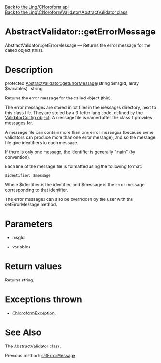 [Back to the Ling/Chloroform api](https://github.com/lingtalfi/Chloroform/blob/master/doc/api/Ling/Chloroform.md)<br>
[Back to the Ling\Chloroform\Validator\AbstractValidator class](https://github.com/lingtalfi/Chloroform/blob/master/doc/api/Ling/Chloroform/Validator/AbstractValidator.md)


AbstractValidator::getErrorMessage
================



AbstractValidator::getErrorMessage — Returns the error message for the called object (this).




Description
================


protected [AbstractValidator::getErrorMessage](https://github.com/lingtalfi/Chloroform/blob/master/doc/api/Ling/Chloroform/Validator/AbstractValidator/getErrorMessage.md)(string $msgId, array $variables) : string




Returns the error message for the called object (this).


The error messages are stored in txt files in the messages directory, next to this class file.
They are stored by a 3-letter lang code, defined by the [ValidatorConfig object](https://github.com/lingtalfi/Chloroform/blob/master/doc/api/Ling/Chloroform/Validator/ValidatorConfig.md).
A message file is named after the class it provides messages for.

A message file can contain more than one error messages (because some validators can
produce more than one error message), and so the message file give identifiers to each message.

If there is only one message, the identifier is generally "main" (by convention).

Each line of the message file is formatted using the following format:

```txt
$identifier: $message
```

Where $identifier is the identifier, and $message is the error message corresponding to that identifier.


The error messages can also be overridden by the user with the setErrorMessage method.




Parameters
================


- msgId

    

- variables

    


Return values
================

Returns string.


Exceptions thrown
================

- [ChloroformException](https://github.com/lingtalfi/Chloroform/blob/master/doc/api/Ling/Chloroform/Exception/ChloroformException.md).&nbsp;







See Also
================

The [AbstractValidator](https://github.com/lingtalfi/Chloroform/blob/master/doc/api/Ling/Chloroform/Validator/AbstractValidator.md) class.

Previous method: [setErrorMessage](https://github.com/lingtalfi/Chloroform/blob/master/doc/api/Ling/Chloroform/Validator/AbstractValidator/setErrorMessage.md)<br>

